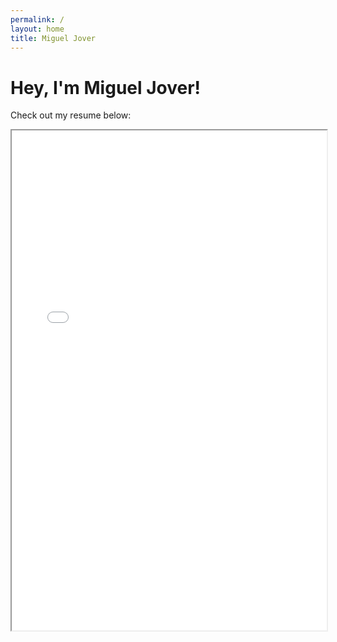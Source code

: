 ```yaml
---
permalink: /
layout: home
title: Miguel Jover
---
```


# Hey, I'm Miguel Jover!

Check out my resume below:

<iframe src="./assets/Miguel-Jover-Resume.pdf" width="100%" height="800px">

> Note: This website will be redesigned soon—this layout is temporary and will be improved in the near future! Stay tuned for updates.
